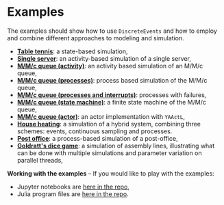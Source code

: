 # Examples

The examples should show how to use `DiscreteEvents` and how to employ and combine different approaches to modeling and simulation.

- [**Table tennis**](tabletennis.md): a state-based simulation,
- [**Single server**](singleserver.md): an activity-based simulation of a single server,
- [**M/M/c queue (activity)**](queue_mmc_act.md): an activity based simulation of an M/M/c queue,
- [**M/M/c queue (processes)**](queue_mmc_srv.md): process based simulation of the M/M/c queue,
- [**M/M/c queue (processes and interrupts)**](queue_mmc_srv.md): processes with failures,
- [**M/M/c queue (state machine)**](queue_mmc_sm.md): a finite state machine of the M/M/c queue,
- [**M/M/c queue (actor)**](queue_mmc_actor.md): an actor implementation with `YAActL`,
- [**House heating**](house_heating/house_heating.md): a simulation of a hybrid system, combining three schemes: events, continuous sampling and processes.
- [**Post office**](postoffice/postoffice.md): a process-based simulation of a
  post-office,
- [**Goldratt's dice game**](dicegame/dicegame.md): a simulation of assembly lines, illustrating what can be done with multiple simulations and parameter variation on parallel threads,

**Working with the examples** – If you would like to play with the examples:

- Jupyter notebooks are [here in the repo](https://github.com/pbayer/DiscreteEventsCompanion.jl/tree/master/notebooks),
- Julia program files are [here in the repo](https://github.com/pbayer/DiscreteEventsCompanion.jl/tree/master/examples).
